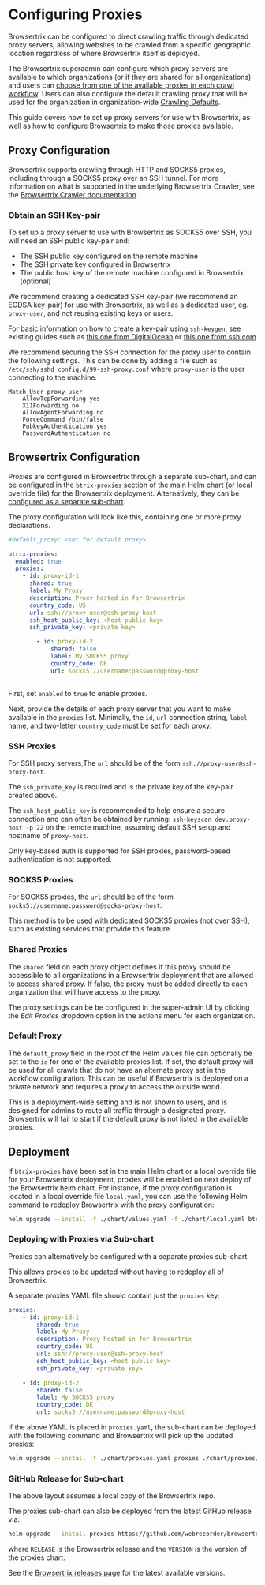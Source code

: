 # Configuring Proxies

Browsertrix can be configured to direct crawling traffic through dedicated proxy servers, allowing websites to be crawled from a specific geographic location regardless of where Browsertrix itself is deployed.

The Browsertrix superadmin can configure which proxy servers are available to which organizations (or if they are shared for all organizations) and users can [choose from one of the available proxies in each crawl workflow](../user-guide/workflow-setup.md#proxy). Users can also configure the default crawling proxy that will be used for the organization in organization-wide [Crawling Defaults](../user-guide/org-settings.md#crawling-defaults).

This guide covers how to set up proxy servers for use with Browsertrix, as well as how to configure Browsertrix to make those proxies available.

## Proxy Configuration

Browsertrix supports crawling through HTTP and SOCKS5 proxies, including through a SOCKS5 proxy over an SSH tunnel. For more information on what is supported in the underlying Browsertrix Crawler, see the [Browsertrix Crawler documentation](https://crawler.docs.browsertrix.com/user-guide/proxies/).

### Obtain an SSH Key-pair

To set up a proxy server to use with Browsertrix as SOCKS5 over SSH, you will need an SSH public key-pair and:

- The SSH public key configured on the remote machine
- The SSH private key configured in Browsertrix
- The public host key of the remote machine configured in Browsertrix (optional)

We recommend creating a dedicated SSH key-pair (we recommend an ECDSA key-pair) for use with Browsertrix, as well as a dedicated user, eg. `proxy-user`, and not reusing existing keys or users.

For basic information on how to create a key-pair using `ssh-keygen`, see existing guides such as [this one from DigitalOcean](https://www.digitalocean.com/community/tutorials/how-to-configure-ssh-key-based-authentication-on-a-linux-server) or [this one from ssh.com](https://www.ssh.com/academy/ssh/keygen)

We recommend securing the SSH connection for the proxy user to contain the following settings. This can be done by adding a file such as `/etc/ssh/sshd_config.d/99-ssh-proxy.conf` where `proxy-user` is the user connecting to the machine.

```
Match User proxy-user
	AllowTcpForwarding yes
	X11Forwarding no
	AllowAgentForwarding no
	ForceCommand /bin/false
	PubkeyAuthentication yes
	PasswordAuthentication no
```

## Browsertrix Configuration

Proxies are configured in Browsertrix through a separate sub-chart, and can be configured in the `btrix-proxies` section of the main Helm chart (or local override file) for the Browsertrix deployment. Alternatively, they can be [configured as a separate sub-chart](#deploying-with-proxies-via-sub-chart).

The proxy configuration will look like this, containing one or more proxy declarations.

```yaml
#default_proxy: <set for default proxy>

btrix-proxies:
  enabled: true
  proxies:
    - id: proxy-id-1
      shared: true
      label: My Proxy
      description: Proxy hosted in for Browsertrix
      country_code: US
      url: ssh://proxy-user@ssh-proxy-host
      ssh_host_public_key: <host public key>
      ssh_private_key: <private key>

		- id: proxy-id-2
			shared: false
			label: My SOCKS5 proxy
			country_code: DE
			url: socks5://username:password@proxy-host
		  ...
```

First, set `enabled` to `true` to enable proxies.

Next, provide the details of each proxy server that you want to make available in the `proxies` list. Minimally, the `id`, `url` connection string, `label` name, and two-letter `country_code` must be set for each proxy.

### SSH Proxies

For SSH proxy servers,The `url` should be of the form `ssh://proxy-user@ssh-proxy-host`.  

The `ssh_private_key` is required and is the private key of the key-pair created above.

The `ssh_host_public_key` is recommended to help ensure a secure connection and can often be obtained by running: `ssh-keyscan dev.proxy-host -p 22` on the remote machine, assuming default SSH setup and hostname of `proxy-host`.

Only key-based auth is supported for SSH proxies, password-based authentication is not supported.

### SOCKS5 Proxies

For SOCKS5 proxies, the `url` should be of the form `socks5://username:password@socks-proxy-host`.

This method is to be used with dedicated SOCKS5 proxies (not over SSH), such as existing services that provide this feature.

### Shared Proxies

The `shared` field on each proxy object defines if this proxy should be accessible to all organizations in a Browsertrix deployment that are allowed to access shared proxy. If false, the proxy must be added directly to each organization that will have access to the proxy.

The proxy settings can be be configured in the super-admin UI by clicking the _Edit Proxies_ dropdown option in the actions menu for each organization.

### Default Proxy

The `default_proxy` field in the root of the Helm values file can optionally be set to the `id` for one of the available proxies list. If set, the default proxy will be used for all crawls that do not have an alternate proxy set in the workflow configuration. This can be useful if Browsertrix is deployed on a private network and requires a proxy to access the outside world.

This is a deployment-wide setting and is not shown to users, and is designed for admins to route all traffic through a designated proxy. Browsertrix will fail to start if the default proxy is not listed in the available proxies.

## Deployment

If `btrix-proxies` have been set in the main Helm chart or a local override file for your Browsertrix deployment, proxies will be enabled on next deploy of the Browsertrix helm chart.  For instance, if the proxy configuration is located in a local override file `local.yaml`, you can use the following Helm command to redeploy Browsertrix with the proxy configuration:

```sh
helm upgrade --install -f ./chart/values.yaml -f ./chart/local.yaml btrix ./chart/
```

### Deploying with Proxies via Sub-chart

Proxies can alternatively be configured with a separate proxies sub-chart.

This allows proxies to be updated without having to redeploy all of Browsertrix.

A separate proxies YAML file should contain just the `proxies` key:

```yaml
proxies:
	- id: proxy-id-1
		shared: true
		label: My Proxy
		description: Proxy hosted in for Browsertrix
		country_code: US
		url: ssh://proxy-user@ssh-proxy-host
		ssh_host_public_key: <host public key>
		ssh_private_key: <private key>

	- id: proxy-id-2
		shared: false
		label: My SOCKS5 proxy
		country_code: DE
		url: socks5://username:password@proxy-host
```

If the above YAML is placed in `proxies.yaml`, the sub-chart can be deployed with the following command and Browsertrix will pick up the updated proxies:

```sh
helm upgrade --install -f ./chart/proxies.yaml proxies ./chart/proxies/
```

### GitHub Release for Sub-chart

The above layout assumes a local copy of the Browsertrix repo.

The proxies sub-chart can also be deployed from the latest GitHub release via:

```sh
helm upgrade --install proxies https://github.com/webrecorder/browsertrix/releases/download/RELEASE/btrix-proxies-VERSION.tgz
```

where `RELEASE` is the Browsertrix release and the `VERSION` is the version of the proxies chart.

See the [Browsertrix releases page](https://github.com/webrecorder/browsertrix/releases) for the latest available versions.
